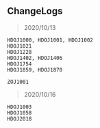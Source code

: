 ## ChangeLogs

> 2020/10/13

```
HDOJ1000, HDOJ1001, HDOJ1002
HDOJ1021
HDOJ1228
HDOJ1402, HDOJ1406
HDOJ1754
HDOJ1859, HDOJ1870

ZOJ1001
```

> 2020/10/16

```
HDOJ1003
HDOJ1058
HDOJ2018

```

